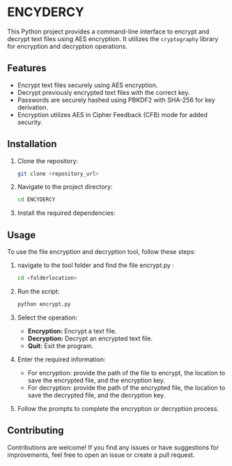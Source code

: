 # ENCYDERCY

This Python project provides a command-line interface to encrypt and decrypt text files using AES encryption. It utilizes the `cryptography` library for encryption and decryption operations.

## Features

- Encrypt text files securely using AES encryption.
- Decrypt previously encrypted text files with the correct key.
- Passwords are securely hashed using PBKDF2 with SHA-256 for key derivation.
- Encryption utilizes AES in Cipher Feedback (CFB) mode for added security.

## Installation

1. Clone the repository:

    ```bash
    git clone <repository_url>
    ```

2. Navigate to the project directory:

    ```bash
    cd ENCYDERCY
    ```

3. Install the required dependencies:


## Usage

To use the file encryption and decryption tool, follow these steps:

1. navigate to the tool folder and find the file encrypt.py :
    ```bash
    cd <folderlocation>
    ```
2. Run the script:

    ```bash
    python encrypt.py
    ```

3. Select the operation:
    - **Encryption:** Encrypt a text file.
    - **Decryption:** Decrypt an encrypted text file.
    - **Quit:** Exit the program.

4. Enter the required information:
    - For encryption: provide the path of the file to encrypt, the location to save the encrypted file, and the encryption key.
    - For decryption: provide the path of the encrypted file, the location to save the decrypted file, and the decryption key.

5. Follow the prompts to complete the encryption or decryption process.

## Contributing

Contributions are welcome! If you find any issues or have suggestions for improvements, feel free to open an issue or create a pull request.
